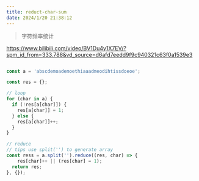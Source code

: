 ```yaml
---
title: reduct-char-sum
date: 2024/1/20 21:38:12
---
```


> 字符频率统计

https://www.bilibili.com/video/BV1Du4y1X7EV/?spm_id_from=333.788&vd_source=d6afd7eedd9f9c940321c63f0a1539e3



```js

const a = 'abscdemoademoethiaaadmeodihtissdoeoe';

const res = {};

// loop
for (char in a) {
  if (!res[a[char]]) {
    res[a[char]] = 1;
  } else {
    res[a[char]]++;
  }
}

// reduce
// tips use split('') to generate array
const ress = a.split('').reduce((res, char) => {
	res[char]++ || (res[char] = 1);
  return res;
}, {});

```